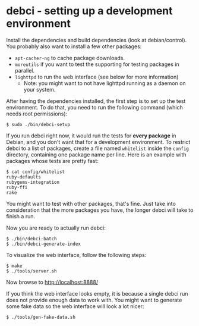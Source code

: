 # debci - setting up a development environment

Install the dependencies and build dependencies (look at debian/control). You
probably also want to install a few other packages:

* `apt-cacher-ng` to cache package downloads.
* `moreutils` if you want to test the supporting for testing packages in parallel.
* `lighttpd` to run the web interface (see below for more information)
  * Note: you might want to not have lighttpd running as a daemon on your system.

After having the dependencies installed, the first step is to set up the test
environment. To do that, you need to run the following command (which needs
root permissions):

    $ sudo ./bin/debci-setup

If you run debci right now, it would run the tests for **every package** in
Debian, and you don't want that for a development environment. To restrict
debci to a list of packages, create a file named `whitelist` inside the
`config` directory, containing one package name per line. Here is an example
with packages whose tests are pretty fast:

```
$ cat config/whitelist
ruby-defaults
rubygems-integration
ruby-ffi
rake
```

You might want to test with other packages, that's fine. Just take into
consideration that the more packages you have, the longer debci will take to
finish a run.

Now you are ready to actually run debci:

    $ ./bin/debci-batch
    $ ./bin/debci-generate-index

To visualize the web interface, follow the following steps:

    $ make
    $ ./tools/server.sh

Now browse to [http://localhost:8888/](http://localhost:8888/)

If you think the web interface looks empty, it is because a single debci run
does not provide enough data to work with.  You might want to generate some
fake data so the web interface will look a lot nicer:

    $ ./tools/gen-fake-data.sh
